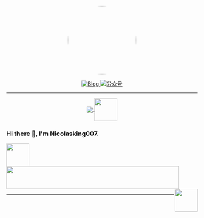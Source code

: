 <p align="center">
<img  src="https://nkupp.com/images/avatar.png" style="align:center;width:180px;max-width:180px;height:auto;border-radius:50%;">
<p>
  
<p align="center">
  <a href="https://nkupp.com/">
    <img src="https://img.shields.io/badge/%E5%8D%9A%E5%AE%A2-Blog-brightgreen" alt="Blog">
  </a>
  <a href="#公众号">
    <img src="https://img.shields.io/badge/%E5%85%AC%E4%BC%97%E5%8F%B7-曰坛-blue" alt="公众号">
  </a>
</p>

---

<div align="center">
  <a href="https://nkupp.com" target="_blank" style="display: inline-block;">
    <img
        src="http://profile-counter.glitch.me/nicolasking007/count.svg"
        align="center"
    />
    <img
        src="https://emojis.slackmojis.com/emojis/images/1643515259/12806/meow_attention.png" width="60" height="60"
        align="center"
    />
  </a>
</div> 

  
### Hi there 👋, I'm Nicolasking007.

<div>
    <img src="https://emojis.slackmojis.com/emojis/images/1643514525/5197/party_blob.gif" width="60" height="60"/> 
    <img src="https://readme-typing-svg.herokuapp.com?font=Fira+Code&pause=1000&color=5894F7&width=490&height=70&lines=Welcome+to+Nicolasking007+Github+Homepage;%E5%B1%B1%E4%B8%8D%E5%90%91%E6%88%91%E8%B5%B0%E6%9D%A5%EF%BC%8C%E6%88%91%E4%BE%BF%E5%90%91%E5%B1%B1%E8%B5%B0%E5%8E%BB;%E6%88%91%E7%9A%84%E5%85%AC%E4%BC%97%E5%8F%B7%EF%BC%9A%E6%9B%B0%E5%9D%9B++" width="455" height="60"/> 
    <img src="https://emojis.slackmojis.com/emojis/images/1643514525/5197/party_blob.gif" width="60" height="60" align="right"/> 
</div>

<!-- [![Ashutosh's github activity graph](https://github-readme-activity-graph.cyclic.app/graph?username=Nicolasking007&bg_color=d1daff&color=5a9e4c&line=4c9e5a&point=403d3d&area=true&hide_border=true)](https://github.com/ashutosh00710/github-readme-activity-graph) -->
--- 

  
<!-- ### My Skill Set
<table><tr><td valign="top" width="33%">



#### Github stats
<div align="center">
<img style="margin: 10px" src="https://github-readme-stats.vercel.app/api?username=nicolasking007&show_icons=true" alt="github stats" />

</div>

</td>
<td valign="top" width="33%">

#### Backend
<div align="center">
<img style="margin: 10px" src="https://profilinator.rishav.dev/skills-assets/python-original.svg" alt="python" height="50" />
<img style="margin: 10px" src="https://profilinator.rishav.dev/skills-assets/linux-original.svg" alt="Linux" height="50" />
<img style="margin: 10px" src="https://profilinator.rishav.dev/skills-assets/nginx-original.svg" alt="Nginx" height="50" />
<img style="margin: 10px" src="https://profilinator.rishav.dev/skills-assets/mongodb-original-wordmark.svg" alt="MongoDB" height="50" />
<img style="margin: 10px" src="https://profilinator.rishav.dev/skills-assets/nodejs-original-wordmark.svg" alt="Node.js" height="50" />
<img style="margin: 10px" src="https://profilinator.rishav.dev/skills-assets/mysql-original-wordmark.svg" alt="MySQL" height="50" />
<img style="margin: 10px" src="https://profilinator.rishav.dev/skills-assets/javascript-original.svg" alt="JavaScript" height="50" />
</div>

</td>
<td valign="top" width="33%">

#### DevOps
<div align="center">
<img style="margin: 10px" src="https://profilinator.rishav.dev/skills-assets/git-scm-icon.svg" alt="Git" height="50" />  
<img style="margin: 10px" src="https://profilinator.rishav.dev/skills-assets/gnu_bash-icon.svg" alt="Bash" height="50" />
<img style="margin: 10px" src="https://profilinator.rishav.dev/skills-assets/mongodb-original-wordmark.svg" alt="MongoDB" height="50" /> 
<img style="margin: 10px" src="https://profilinator.rishav.dev/skills-assets/docker-original-wordmark.svg" alt="Docker" height="50" />  
<img style="margin: 10px" src="https://profilinator.rishav.dev/skills-assets/gitlab.svg" alt="GitLab" height="50" /> 
<img style="margin: 10px" src="https://profilinator.rishav.dev/skills-assets/jenkins-icon.svg" alt="Jenkins" height="50" /> 
<img style="margin: 10px" src="https://profilinator.rishav.dev/skills-assets/grafana.png" alt="Grafana" height="50" />  
<img style="margin: 10px" src="https://profilinator.rishav.dev/skills-assets/influxdb.svg" alt="InfluxDB" height="50" />
</div>
</td>
</tr>
</table> -->









